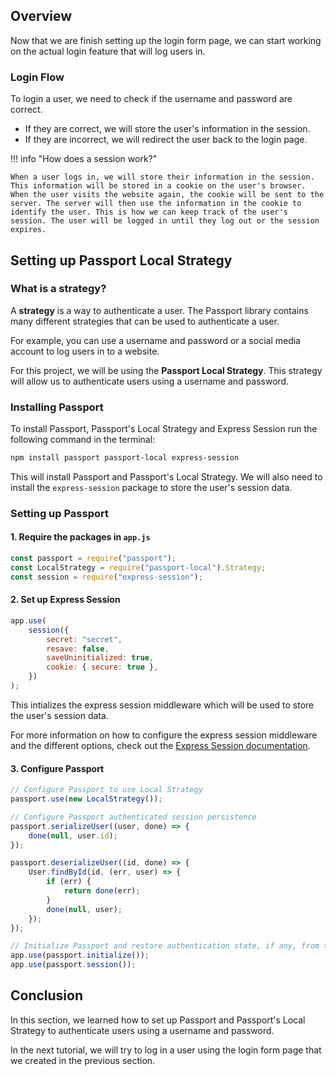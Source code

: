 ## Overview

Now that we are finish setting up the login form page, we can start working on the actual login feature that will log users in.

### Login Flow

To login a user, we need to check if the username and password are correct.

- If they are correct, we will store the user's information in the session.
- If they are incorrect, we will redirect the user back to the login page.

!!! info "How does a session work?"

    When a user logs in, we will store their information in the session. This information will be stored in a cookie on the user's browser. When the user visits the website again, the cookie will be sent to the server. The server will then use the information in the cookie to identify the user. This is how we can keep track of the user's session. The user will be logged in until they log out or the session expires.

## Setting up Passport Local Strategy

### What is a strategy?

A **strategy** is a way to authenticate a user. The Passport library contains many different strategies that can be used to authenticate a user.

For example, you can use a username and password or a social media account to log users in to a website.

For this project, we will be using the **Passport Local Strategy**. This strategy will allow us to authenticate users using a username and password.

### Installing Passport

To install Passport, Passport's Local Strategy and Express Session run the following command in the terminal:

```bash
npm install passport passport-local express-session
```

This will install Passport and Passport's Local Strategy. We will also need to install the `express-session` package to store the user's session data.

### Setting up Passport

#### 1. Require the packages in `app.js`

```javascript
const passport = require("passport");
const LocalStrategy = require("passport-local").Strategy;
const session = require("express-session");
```

#### 2. Set up Express Session

```js
app.use(
	session({
		secret: "secret",
		resave: false,
		saveUninitialized: true,
		cookie: { secure: true },
	})
);
```

This intializes the express session middleware which will be used to store the user's session data.

For more information on how to configure the express session middleware and the different options, check out the [Express Session documentation](https://www.npmjs.com/package/express-session).

#### 3. Configure Passport

```js
// Configure Passport to use Local Strategy
passport.use(new LocalStrategy());

// Configure Passport authenticated session persistence
passport.serializeUser((user, done) => {
	done(null, user.id);
});

passport.deserializeUser((id, done) => {
	User.findById(id, (err, user) => {
		if (err) {
			return done(err);
		}
		done(null, user);
	});
});

// Initialize Passport and restore authentication state, if any, from the session.
app.use(passport.initialize());
app.use(passport.session());
```

## Conclusion

In this section, we learned how to set up Passport and Passport's Local Strategy to authenticate users using a username and password.

In the next tutorial, we will try to log in a user using the login form page that we created in the previous section.

<!-- This section will show you the login form flow and how it works in the context of passport authentication.

## Login Form Flow

The login form flow is as follows:

1. The user enters their username and password in the login form.
2. The user clicks the login button.
3. The form data is sent to the server.
4. Passport will authenticate the user using the local strategy.
5. If the user is authenticated, the user will be redirected to the homepage.
6. If the user is not authenticated, the user will be redirected back to the login page. -->
